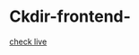# Ckdir-frontend-

<a href="https://ckdir-frontend-mih3eyqx0-newrish.vercel.app/product/chokidr-software/identities"> check live</a>

